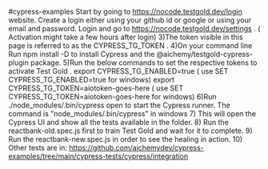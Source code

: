 #cypress-examples
Start by going to https://nocode.testgold.dev/login website. Create a login either using your github id or google or using your email and password.
Login and go to https://nocode.testgold.dev/settings . ( Activation might take a few hours after login)
3)The token visible in this page is referred to as the CYPRESS_TG_TOKEN .
4)On your command line Run npm install -D to install Cypress  and the @aichemy/testgold-cypress-plugin package.
5)Run the below commands to set the respective tokens to activate Test Gold .
    export CYPRESS_TG_ENABLED=true ( use SET CYPRESS_TG_ENABLED=true for windows)
    export CYPRESS_TG_TOKEN=aiotoken-goes-here ( use SET CYPRESS_TG_TOKEN=aiotoken-goes-here for windows)
6)Run ./node_modules/.bin/cypress open to start the Cypress runner. 
 The command is "node_modules/.bin/cypress" in windows
7) This will open the Cypress UI and show all the tests available in the folder.
8) Run the reactbank-old.spec.js first to train Test Gold and wait for it to complete.
9) Run the reactbank-new.spec.js in order to see the healing in action. 
10) Other tests are in: https://github.com/aichemydev/cypress-examples/tree/main/cypress-tests/cypress/integration
